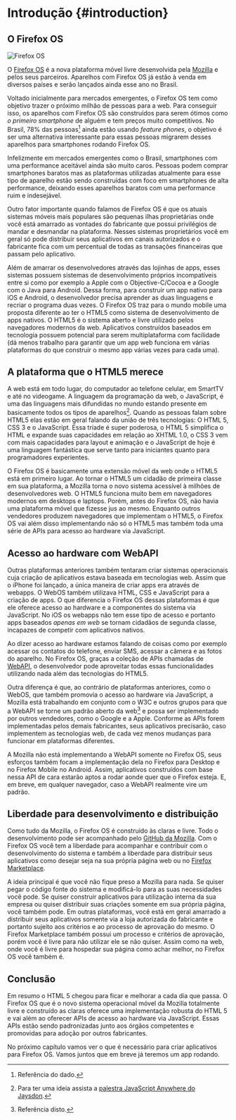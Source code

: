 # Introdução {#introduction}

## O Firefox OS

![Firefox OS](images/originals/firefox_os_simulator.png)

O [Firefox OS](http://www.mozilla.org/pt-BR/firefox/os/) é a nova plataforma móvel livre desenvolvida pela [Mozilla](http://mozilla.org) e pelos seus parceiros. Aparelhos com Firefox OS já estão à venda em diversos países e serão lançados ainda esse ano no Brasil. 

Voltado inicialmente para mercados emergentes, o Firefox OS tem como objetivo trazer o próximo milhão de pessoas para a web. Para conseguir isso, os aparelhos com Firefox OS são construídos para serem ótimos como *o primeiro smartphone* de alguém e tem preços muito competitivos. No Brasil, 78% das pessoas[^PT-anywhere] ainda estão usando *feature phones*, o objetivo é ser uma alternativa interessante para essas pessoas migrarem desses aparelhos para smartphones rodando Firefox OS. 

[^PT-anywhere]: Referência do dado.

Infelizmente em mercados emergentes como o Brasil, smartphones com uma performance aceitável ainda são muito caros. Pessoas podem comprar smartphones baratos mas as plataformas utilizadas atualmente para esse tipo de aparelho estão sendo construídas com foco em smartphones de alta performance, deixando esses aparelhos baratos com uma performance ruim e indesejável. 

Outro fator importante quando falamos de Firefox OS é que os atuais sistemas móveis mais populares são pequenas ilhas proprietárias onde você está amarrado as vontades do fabricante que possui privilégios de mandar e desmandar na plataforma. Nesses sistemas proprietários você em geral só pode distribuir seus aplicativos em canais autorizados e o fabricante fica com um percentual de todas as transações financeiras que passam pelo aplicativo. 

Além de amarrar os desenvolvedores através das lojinhas de apps, esses sistemas possuem sistemas de desenvolvimento próprios incompatíveis entre si como por exemplo a Apple com o Objective-C/Cocoa e a Google com o Java para Android. Dessa forma, para construir um app nativo para iOS e Android, o desenvolvedor precisa aprender as duas linguagens e recriar o programa duas vezes. O Firefox OS traz para o mundo mobile uma proposta diferente ao ter o HTML5 como sistema de desenvolvimento de apps nativos. O HTML5 é o sistema aberto e livre utilizado pelos navegadores modernos da web. Aplicativos construídos baseados em tecnologia possuem potencial para serem multiplataforma com facilidade (dá menos trabalho para garantir que um app web funciona em várias plataformas do que construir o mesmo app várias vezes para cada uma).

## A plataforma que o HTML5 merece

A web está em todo lugar, do computador ao telefone celular, em SmartTV e até no videogame. A linguagem da programação da web, o JavaScript, é uma das linguagens mais difundidas no mundo estando presente em basicamente todos os tipos de aparelhos[^JS-anywhere]. Quando as pessoas falam sobre HTML5 elas estão em geral falando da união de três tecnologias: O HTML 5, CSS 3 e o JavaScript. Essa tríade é super poderosa, o HTML 5 simplifica o HTML e expande suas capacidades em relação ao XHTML 1.0, o CSS 3 vem com mais capacidades para layout e animação e o JavaScript de hoje é uma linguagem fantástica que serve tanto para iniciantes quanto para programadores experientes.

[^JS-anywhere]: Para ter uma ideia assista a [palestra JavaScript Anywhere do Jaysdon](http://jaydson.org/javascript-everywhere-no-fisl-14/).

O Firefox OS é basicamente uma extensão móvel da web onde o HTML5 está em primeiro lugar. Ao tornar o HTML5 um cidadão de primeira classe em sua plataforma, a Mozilla torna o novo sistema acessível à milhões de desenvolvedores web. O HTML5 funciona muito bem em navegadores modernos em desktops e laptops. Porém, antes do Firefox OS, não havia  uma plataforma móvel que fizesse jus ao mesmo. Enquanto outros vendedores produzem navegadores que implementam o HTML5, o Firefox OS vai além disso implementando não só o HTML5 mas também toda uma série de APIs para acesso ao hardware via JavaScript.

## Acesso ao hardware com WebAPI

Outras plataformas anteriores também tentaram criar sistemas operacionais cuja criação de aplicativos estava baseada em tecnologias web. Assim que o iPhone foi lançado, a única maneira de criar apps era através de webapps. O WebOS também utilizava HTML, CSS e JavaScript para a criação de apps. O que diferencia o Firefox OS dessas plataformas é que ele oferece acesso ao hardware e a componentes do sistema via JavaScript. No iOS os webapps não tem esse tipo de acesso e portanto apps baseados *apenas em web* se tornam cidadãos de segunda classe, incapazes de competir com aplicativos nativos. 

Ao dizer acesso ao hardware estamos falando de coisas como por exemplo acessar os contatos do telefone, enviar SMS, acessar a câmera e as fotos do aparelho. No Firefox OS, graças a coleção de APIs chamadas de [WebAPI](https://wiki.mozilla.org/WebAPI), o desenvolvedor pode aproveitar todas essas funcionalidades utilizando nada além das tecnologias do HTML5. 

Outra diferença é que, ao contrário de plataformas anteriores, como o WebOS, que também promovia o acesso ao hardware via JavaScript, a Mozilla está trabalhando em conjunto com o W3C e outros grupos para que a WebAPI se torne um padrão aberto da web[^WA-anywhere] e possa ser implementado por outros vendedores, como o Google e a Apple. Conforme as APIs forem implementadas pelos demais fabricantes, seus aplicativos precisarão, caso implementem as tecnologias web, de cada vez menos mudanças para funcionar em plataformas diferentes.

[^WA-anywhere]: Referência disto.

A Mozilla não está implementando a WebAPI somente no Firefox OS, seus esforços também focam a implementação dela no Firefox para Desktop e no Firefox Mobile no Android. Assim, aplicativos construídos com base nessa API de cara estarão aptos a rodar aonde quer que o Firefox esteja. E, em breve, em qualquer navegador, caso a WebAPI realmente vire um padrão.

## Liberdade para desenvolvimento e distribuição

Como tudo da Mozilla, o Firefox OS é construído às claras e livre. Todo o desenvolvimento pode ser acompanhado pelo [GitHub da Mozilla](https://github.com/mozilla-b2g/B2G). Com o Firefox OS você tem a liberdade para acompanhar e contribuir com o desenvolvimento do sistema e também a liberdade para distribuir seus aplicativos como desejar seja na sua própria página web ou no [Firefox Marketplace](https://marketplace.firefox.com/).

A ideia principal é que você não fique preso a Mozilla para nada. Se quiser pegar o código fonte do sistema e modificá-lo para as suas necessidades você pode. Se quiser construir aplicativos para utilização interna da sua empresa ou quiser distribuir suas criações somente em sua própria página, você também pode. Em outras plataformas, você está em geral amarrado a distribuir seus aplicativos somente via a loja autorizada do fabricante e portanto sujeito aos critérios e ao processo de aprovação do mesmo. O Firefox Marketplace também possui um processo e critérios de aprovação, porém você é livre para não utilizar ele se não quiser. Assim como na web, onde você é livre para hospedar sua página como achar melhor, no Firefox OS você também é.

## Conclusão

Em resumo o HTML 5 chegou para ficar e melhorar a cada dia que passa. O Firefox OS que é o novo sistema operacional móvel da Mozilla totalmente livre e construído as claras oferece uma implementação robusta do HTML 5 e vai além ao oferecer APIs de acesso ao hardware via JavaScript. Essas APIs estão sendo padronizadas junto aos órgãos competentes e promovidas para adoção por outros fabricantes.

No próximo capítulo vamos ver o que é necessário para criar aplicativos para Firefox OS. Vamos juntos que em breve já teremos um app rodando.
